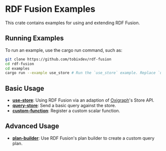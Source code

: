 # RDF Fusion Examples

This crate contains examples for using and extending RDF Fusion.

## Running Examples

To run an example, use the cargo run command, such as:

```bash
git clone https://github.com/tobixdev/rdf-fusion
cd rdf-fusion
cd examples
cargo run --example use_store # Run the `use_store` example. Replace `use_store` with the name of the example.
```

## Basic Usage

* **[use-store](./examples/use_store.rs)**: Using RDF Fusion via an adaption
  of [Oxigraph](https://github.com/oxigraph/oxigraph)'s Store API.
* **[query-store](./examples/query_store.rs)**: Send a basic query against the store.
* **[custom-function](./examples/custom_function.rs)**: Register a custom scalar function.

## Advanced Usage

* **[plan-builder](./examples/plan_builder.rs)**: Use RDF Fusion's plan builder to create a custom query plan.

